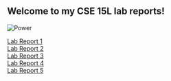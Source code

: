 ## Welcome to my CSE 15L lab reports!

![Power](https://upload.wikimedia.org/wikipedia/en/c/c2/Power_%28Chainsaw_Man%29.png)

[Lab Report 1](https://luoluobuli.github.io/cse15l-lab-reports/Lab1/LabReport1)
<br>[Lab Report 2](https://luoluobuli.github.io/cse15l-lab-reports/Lab3/LabReport2)
<br>[Lab Report 3](https://luoluobuli.github.io/cse15l-lab-reports/Lab5/LabReport3)
<br>[Lab Report 4](https://luoluobuli.github.io/cse15l-lab-reports/Lab7/LabReport4)
<br>[Lab Report 5](https://luoluobuli.github.io/cse15l-lab-reports/Lab9/LabReport5)
